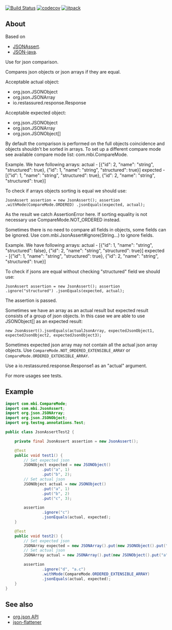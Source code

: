 [![Build Status](https://app.travis-ci.com/mbi88/json-assert.svg?branch=master)](https://app.travis-ci.com/mbi88/json-assert)
[![codecov](https://codecov.io/gh/mbi88/json-assert/branch/master/graph/badge.svg)](https://codecov.io/gh/mbi88/json-assert)
[![jitpack](https://jitpack.io/v/mbi88/json-assert.svg)](https://jitpack.io/#mbi88/json-assert)


## About
Based on
 - <a href="https://github.com/skyscreamer/JSONassert">JSONAssert</a>.
 - <a href="https://github.com/stleary/JSON-java">JSON-java</a>.

 Use for json comparison.
 <p>
 Compares json objects or json arrays if they are equal.
 <p>
 
 Acceptable actual object:
 - org.json.JSONObject
 - org.json.JSONArray
 - io.restassured.response.Response
 <p>
 
 Acceptable expected object:
 - org.json.JSONObject
 - org.json.JSONArray
 - org.json.JSONObject[]
 <p>
 
 By default the comparison is performed on the full objects coincidence and objects shouldn't be sorted in arrays.
 To set up a different compare mode see available compare mode list: com.mbi.CompareMode.
 
 Example. We have following arrays:
 actual - [{"id": 2, "name": "string", "structured": true}, {"id": 1, "name": "string", "structured": true}]
 expected - [{"id": 1, "name": "string", "structured": true}, {"id": 2, "name": "string", "structured": true}]
 
 To check if arrays objects sorting is equal we should use:
 
 `JsonAssert assertion = new JsonAssert();
  assertion
        .withMode(CompareMode.ORDERED)
        .jsonEquals(expected, actual);`
 
 As the result we catch AssertionError here.
 If sorting equality is not necessary use CompareMode.NOT_ORDERED instead.

 Sometimes there is no need to compare all fields in objects, some fields can be ignored. Use
 com.mbi.JsonAssert#ignore(String...) to ignore fields.
 
 Example. We have following arrays:
 actual - [{"id": 1, "name": "string", "structured": false}, {"id": 2, "name": "string", "structured": true}]
 expected - [{"id": 1, "name": "string", "structured": true}, {"id": 2, "name": "string", "structured": true}]
 
 To check if jsons are equal without checking "structured" field we should use:
 
 `JsonAssert assertion = new JsonAssert();
  assertion
    .ignore("structured")
    .jsonEquals(expected, actual);`
   
 The assertion is passed.
 <p>
 Sometimes we have an array as an actual result but expected result consists of a group of json objects. In this case
 we are able to use JSONObject[] as an expected result:
 
 `new JsonAssert().jsonEquals(actualJsonArray, expectedJsonObject1, expectedJsonObject2, expectedJsonObject3);`
 <p>
 
 Sometimes expected json array may not contain all the actual json array objects.
 Use `CompareMode.NOT_ORDERED_EXTENSIBLE_ARRAY` or `CompareMode.ORDERED_EXTENSIBLE_ARRAY`.
 
 <p>
 Use a io.restassured.response.Response1 as an "actual" argument.
 <p>
 
 For more usages see tests.
  
## Example

```java
import com.mbi.CompareMode;
import com.mbi.JsonAssert;
import org.json.JSONArray;
import org.json.JSONObject;
import org.testng.annotations.Test;

public class JsonAssertTest2 {

    private final JsonAssert assertion = new JsonAssert();

    @Test
    public void test1() {
        // Set expected json 
        JSONObject expected = new JSONObject()
                .put("a", 1)
                .put("b", 2);
        // Set actual json
        JSONObject actual = new JSONObject()
                .put("a", 1)
                .put("b", 2)
                .put("c", 3);

        assertion
                .ignore("c")
                .jsonEquals(actual, expected);
    }

    @Test
    public void test2() {
        // Set expected json 
        JSONArray expected = new JSONArray().put(new JSONObject().put("a", new JSONObject().put("b", 2).put("c", 3)));
        // Set actual json
        JSONArray actual = new JSONArray().put(new JSONObject().put("a", new JSONObject().put("b", 2)).put("d", 4));

        assertion
                .ignore("d", "a.c")
                .withMode(CompareMode.ORDERED_EXTENSIBLE_ARRAY)
                .jsonEquals(actual, expected);
    }
}
```

## See also
- <a href="https://github.com/stleary/JSON-java">org.json API</a>
- <a href="https://github.com/wnameless/json-flattener">json-flattener</a>
